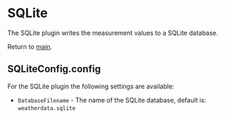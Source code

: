 # SQLite

The SQLite plugin writes the measurement values to a SQLite database.

Return to [main](./../Readme.md).

## SQLiteConfig.config

For the SQLite plugin the following settings are available:

* `DatabaseFilename` - The name of the SQLite database, default is: `weatherdata.sqlite`